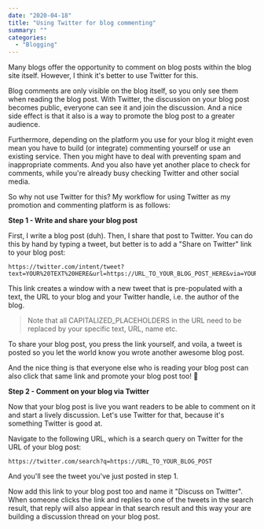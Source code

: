```yaml
---
date: "2020-04-18"
title: "Using Twitter for blog commenting"
summary: ""
categories:
  - "Blogging"
---
```


Many blogs offer the opportunity to comment on blog posts within the blog site itself. However, I think it's better to use Twitter for this.

Blog comments are only visible on the blog itself, so you only see them when reading the blog post. With Twitter, the discussion on your blog post becomes public, everyone can see it and join the discussion. And a nice side effect is that it also is a way to promote the blog post to a greater audience.

Furthermore, depending on the platform you use for your blog it might even mean you have to build (or integrate) commenting yourself or use an existing service. Then you might have to deal with preventing spam and inappropriate comments. And you also have yet another place to check for comments, while you're already busy checking Twitter and other social media.

So why not use Twitter for this? My workflow for using Twitter as my promotion and commenting platform is as follows:

**Step 1 - Write and share your blog post**

First, I write a blog post (duh). Then, I share that post to Twitter. You can do this by hand by typing a tweet, but better is to add a "Share on Twitter" link to your blog post:

```
https://twitter.com/intent/tweet?text=YOUR%20TEXT%20HERE&url=https://URL_TO_YOUR_BLOG_POST_HERE&via=YOUR_TWITTER_HANDLE
```

This link creates a window with a new tweet that is pre-populated with a text, the URL to your blog and your Twitter handle, i.e. the author of the blog.

> Note that all CAPITALIZED_PLACEHOLDERS in the URL need to be replaced by your specific text, URL, name etc.

To share your blog post, you press the link yourself, and voila, a tweet is posted so you let the world know you wrote another awesome blog post.

And the nice thing is that everyone else who is reading your blog post can also click that same link and promote your blog post too! 💯

**Step 2 - Comment on your blog via Twitter**

Now that your blog post is live you want readers to be able to comment on it and start a lively discussion. Let's use Twitter for that, because it's something Twitter is good at.

Navigate to the following URL, which is a search query on Twitter for the URL of your blog post:

```
https://twitter.com/search?q=https://URL_TO_YOUR_BLOG_POST
```

And you'll see the tweet you've just posted in step 1.

Now add this link to your blog post too and name it "Discuss on Twitter". When someone clicks the link and replies to one of the tweets in the search result, that reply will also appear in that search result and this way your are building a discussion thread on your blog post.
